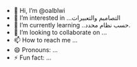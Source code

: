 - 👋 Hi, I’m @oalblwi
- 👀 I’m interested in ...التصاميم والتعبيرات 
- 🌱 I’m currently learning ..حسب نظام  محدد.
- 💞️ I’m looking to collaborate on ...
- 📫 How to reach me ...
- 😄 Pronouns: ...
- ⚡ Fun fact: ...

<!---
oalblwi/oalblwi is a ✨ special ✨ repository because its `README.md` (this file) appears on your GitHub profile.
You can click the Preview link to take a look at your changes.
--->
